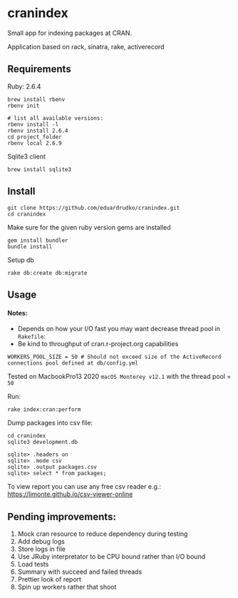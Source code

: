# cranindex

Small app for indexing packages at CRAN.

Application based on rack, sinatra, rake, activerecord
## Requirements
Ruby: 2.6.4

```shell
brew install rbenv
rbenv init

# list all available versions:
rbenv install -l
rbenv install 2.6.4
cd project_folder
rbenv local 2.6.9
```
Sqlite3 client

```shell
brew install sqlite3
```

## Install
```shell
git clone https://github.com/eduardrudko/cranindex.git
cd cranindex
```
Make sure for the given ruby version gems are installed
```shell
gem install bundler
bundle install
```

Setup db

```shell
rake db:create db:migrate
```
## Usage

#### Notes: 
- Depends on how your I/O fast you may want decrease thread pool in `Rakefile`:
- Be kind to throughput of cran.r-project.org capabilities

`WORKERS_POOL_SIZE = 50 # Should not exceed size of the ActiveRecord connections pool defined at db/config.yml`

Tested on MacbookPro13 2020 `macOS Monterey v12.1` with the thread pool = `50`

Run: 
```shell
rake index:cran:perform
```

Dump packages into csv file:

```shell
cd cranindex
sqlite3 development.db

sqlite> .headers on
sqlite> .mode csv
sqlite> .output packages.csv
sqlite> select * from packages;
```

To view report you can use any free csv reader e.g.: https://limonte.github.io/csv-viewer-online

## Pending improvements:

1. Mock cran resource to reduce dependency during testing
2. Add debug logs
3. Store logs in file
4. Use JRuby interpretator to be CPU bound rather than I/O bound
5. Load tests
6. Summary with succeed and failed threads
7. Prettier look of report
8. Spin up workers rather that shoot